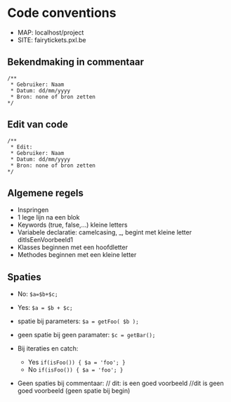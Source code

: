 # Code conventions

- MAP: localhost/project
- SITE: fairytickets.pxl.be

## Bekendmaking in commentaar
	/**
	 * Gebruiker: Naam
	 * Datum: dd/mm/yyyy
	 * Bron: none of bron zetten
	*/
## Edit van code
	/**
	 * Edit: 
	 * Gebruiker: Naam
	 * Datum: dd/mm/yyyy
	 * Bron: none of bron zetten
	*/

## Algemene regels

  - Inspringen
  - 1 lege lijn na een blok
  - Keywords (true, false,...) kleine letters
  - Variabele declaratie: camelcasing, _, begint met kleine letter
      ditIsEenVoorbeeld1
  - Klasses beginnen met een hoofdletter
  - Methodes beginnen met een kleine letter

## Spaties
  - No: `$a=$b+$c;`

  - Yes: `$a = $b + $c;`
    
  - spatie bij parameters: `$a = getFoo( $b );`
    
  - geen spatie bij geen paramater: `$c = getBar();`
    
  - Bij iteraties en catch:
    - Yes
      `if(isFoo()) { $a = 'foo'; }`
    - No
      `if(isFoo()) { $a = 'foo'; }`
      
  - Geen spaties bij commentaar: 
    // dit: is een goed voorbeeld
    //dit is geen goed voorbeeld (geen spatie bij begin) 
